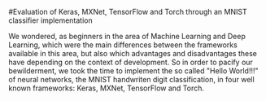 #Evaluation of Keras, MXNet, TensorFlow and Torch through an MNIST classifier implementation

We wondered, as beginners in the area of Machine Learning and Deep Learning, which were the main differences between the frameworks available in this area, but also which advantages and disadvantages these have depending on the context of development. So in order to pacify our bewilderment, we took the time to implement the so called "Hello World!!!" of neural networks, the MNIST handwriten digit classification, in four well known frameworks: Keras, MXNet, TensorFlow and Torch.


